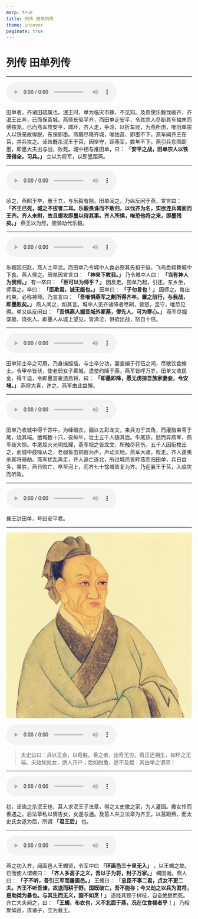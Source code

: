 ```yaml
---
marp: true
title: 列传 田单列传
theme: uncover
paginate: true
---
```


# 列传 田单列传

---

![](assets/audios/082/1.mp3)

田单者，齐诸田疏属也。泯王时，单为临灾市掾，不见知。及燕使乐毅伐破齐，齐泯王出奔，已而保莒城。燕师长驱平齐，而田单走安平，令其宗人尽断其车轴末而傅铁笼。已而燕军攻安平，城坏，齐人走，争涂，以折车败，为燕所虏，唯田单宗人以铁笼故得脱，东保即墨。燕既尽降齐城，唯独莒、即墨不下。燕军闻齐王在莒，并兵攻之。淖齿既杀泯王于莒，因坚守，距燕军，数年不下。燕引兵东围即墨，即墨大夫出与战，败死。城中相与推田单，曰： __「安平之战，田单宗人以铁笼得全，习兵。」__ 立以为将军，以即墨距燕。

---

![](assets/audios/082/2.mp3)

顷之，燕昭王卒，惠王立，与乐毅有隙。田单闻之，乃纵反闲于燕，宣言曰： __「齐王已死，城之不拔者二耳。乐毅畏诛而不敢归，以伐齐为名，实欲连兵南面而王齐。齐人未附，故且缓攻即墨以待其事。齐人所惧，唯恐他将之来，即墨残矣。」__ 燕王以为然，使骑劫代乐毅。

---

![](assets/audios/082/3.mp3)

乐毅因归赵，燕人士卒忿。而田单乃令城中人食必祭其先祖于庭，飞鸟悉翔舞城中下食。燕人怪之。田单因宣言曰： __「神来下教我。」__ 乃令城中人曰： __「当有神人为我师。」__ 有一卒曰： __「臣可以为师乎？」__ 因反走。田单乃起，引还，东乡坐，师事之。卒曰： __「臣欺君，诚无能也。」__ 田单曰： __「子勿言也！」__ 因师之。每出约束，必称神师。乃宣言曰： __「吾唯惧燕军之劓所得齐卒，置之前行，与我战，即墨败矣。」__ 燕人闻之，如其言。城中人见齐诸降者尽劓，皆怒，坚守，唯恐见得。单又纵反闲曰： __「吾惧燕人掘吾城外冢墓，僇先人，可为寒心。」__ 燕军尽掘垄墓，烧死人。即墨人从城上望见，皆涕泣，俱欲出战，怒自十倍。

---

![](assets/audios/082/4.mp3)

田单知士卒之可用，乃身操版插，与士卒分功，妻妾编于行伍之闲，尽散饮食飨士。令甲卒皆伏，使老弱女子乘城，遣使约降于燕，燕军皆呼万岁。田单又收民金，得千溢，令即墨富豪遗燕将，曰： __「即墨即降，愿无虏掠吾族家妻妾，令安堵。」__ 燕将大喜，许之。燕军由此益懈。

---

![](assets/audios/082/5.mp3)

田单乃收城中得千馀牛，为绛缯衣，画以五彩龙文，束兵刃于其角，而灌脂束苇于尾，烧其端。凿城数十穴，夜纵牛，壮士五千人随其后。牛尾热，怒而奔燕军，燕军夜大惊。牛尾炬火光明炫耀，燕军视之皆龙文，所触尽死伤。五千人因衔枚击之，而城中鼓噪从之，老弱皆击铜器为声，声动天地。燕军大骇，败走。齐人遂夷杀其将骑劫。燕军扰乱奔走，齐人追亡逐北，所过城邑皆畔燕而归田单，兵日益多，乘胜，燕日败亡，卒至河上，而齐七十馀城皆复为齐。乃迎襄王于莒，入临灾而听政。

---

![](assets/audios/082/6.mp3)

襄王封田单，号曰安平君。

---

![bg left](assets/images/simaqian.jpg)

![](assets/audios/082/7.mp3)

> 太史公曰：兵以正合，以奇胜。善之者，出奇无穷。奇正还相生，如环之无端。夫始如处女，适人开户；后如脱兔，适不及距：其由单之谓邪！

---

![](assets/audios/082/8.mp3)

初，淖齿之杀泯王也，莒人求泯王子法章，得之太史嬓之家，为人灌园。嬓女怜而善遇之。后法章私以情告女，女遂与通。及莒人共立法章为齐王，以莒距燕，而太史氏女遂为后，所谓 __「君王后」__ 也。

---

![](assets/audios/082/9.mp3)

燕之初入齐，闻画邑人王蠋贤，令军中曰 __「环画邑三十里无入」__ ，以王蠋之故。已而使人谓蠋曰： __「齐人多高子之义，吾以子为将，封子万家。」__ 蠋固谢。燕人曰： __「子不听，吾引三军而屠画邑。」__ 王蠋曰： __「忠臣不事二君，贞女不更二夫。齐王不听吾谏，故退而耕于野。国既破亡，吾不能存；今又劫之以兵为君将，是助桀为暴也。与其生而无义，固不如烹！」__ 遂经其颈于树枝，自奋绝脰而死。齐亡大夫闻之，曰： __「王蠋，布衣也，义不北面于燕，况在位食禄者乎！」__ 乃相聚如莒，求诸子，立为襄王。